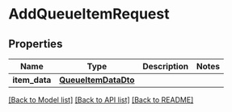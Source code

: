 # AddQueueItemRequest

## Properties
Name | Type | Description | Notes
------------ | ------------- | ------------- | -------------
**item_data** | [**QueueItemDataDto**](QueueItemDataDto.md) |  | 

[[Back to Model list]](../README.md#documentation-for-models) [[Back to API list]](../README.md#documentation-for-api-endpoints) [[Back to README]](../README.md)


